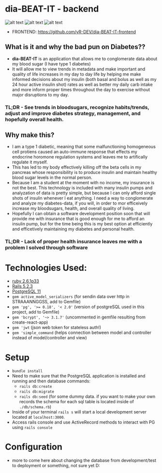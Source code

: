 
# dia-BEAT-IT - backend

![alt text](https://i.imgur.com/YbyLjA3.png "Landing") 
![alt text](https://i.imgur.com/12WwOgz.png "Records Table")
![alt text](https://i.imgur.com/0P0ZByt.png "Mapped Records")
- FRONTEND: https://github.com/yR-DEV/dia-BEAT-IT-frontend

## What is it and why the bad pun on Diabetes??
- **dia-BEAT-IT** is an application that allows me to conglomerate data about my blood sugar (I have type 1 diabetes)
- It will allow me to view trends in metadata and make important and quality of life increases in my day to day life by helping me make informed decisions about my insulin (both basal and bolus as well as my 24 hour active insulin shot) rates as well as better my daily carb intake and more inform proper times throughout the day to exercise without major disruptions to my day.
### **TL;DR** - See trends in bloodsugars, recognize habits/trends, adjust and improve diabetes strategy, management, and hopefully overall health.

## Why make this?
- I am a type 1 diabetic, meaning that some malfunctioning homogeneous cell protiens caused an auto-immune response that effects my endocrine horomone regulation systems and leaves me to artifically regulate it myself. 
- This has led to my body effectively killing off the beta cells in my pancreas whose responsibility is to produce insulin and maintain healthy blood sugar levels in the normal person.  
- Because I am a student at the moment with no income, my insurance is not the best. This technology is included with many insulin pumps and analyzation of data is pretty simple, but because I can only afford single shots of insulin whenever I eat anything. I need a way to conglomerate and analyze my diabetes-data, if you will, in order to mor efficeively increase my bloodsugars, health, and overall quality of living. 
- Hopefully I can obtain a software development position soon that will provide me with insurance that is good enough for me to afford an insulin pump, but for the time being this is my best option at efficiently and efficetively maintaining my diabetes and personal health. 

### **TL;DR** - Lack of proper health insurance leaves me with a problem I solved through software

# Technologies Used:
- [ruby 2.6.1p33](https://www.ruby-lang.org/en/downloads/)
- [Rails 5.2.3](https://www.tutorialspoint.com/ruby-on-rails/rails-installation.htm)
- [PostgreSQL 11](https://www.postgresql.org/download/)
- `gem active_model_serializers` (for sendin data over http in STRAAANNGGSS, add to Gemfile)
- `gem 'pg', '>= 0.18', '< 2.0'` (version of postgreSQL used in this project, add to Gemfile)
- `gem 'bcrypt', '~> 3.1.7'` (uncommented in gemfile resulting from create-react-app)
- `gem 'jwt` (json web token for stateless auth!)
- `gem 'simple_command` (helps connection between model and controller instead of model/controller and view)

# Setup 
- `bundle install`
- Need to make sure that the PostgreSQL application is installed and running and then database commands:
    - `rails db:create`
    - `rails db:migrate`
    - `rails db:seed` (for some dummy data. if you want to make your own records the schema for each sql table is located inside of `./db/schema.rb`)
- Inside of your terminal `rails s` will start a local development server located at `localhost:3000`.
- Access rails console and use ActiveRecord methods to interact with PG using `rails console` 


# Configuration
* more to come here about changing the database from development/test to deployment or something, not sure yet D:


